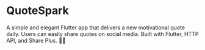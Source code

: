 # QuoteSpark
A simple and elegant Flutter app that delivers a new motivational quote daily. Users can easily share quotes on social media. Built with Flutter, HTTP API, and Share Plus. 🚀✨
